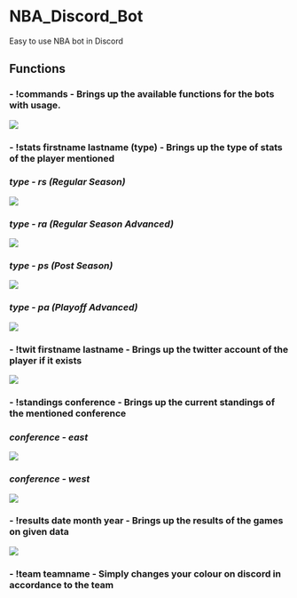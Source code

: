 # NBA_Discord_Bot
Easy to use NBA bot in Discord


## Functions

### - !commands - Brings up the available functions for the bots with usage.

![](commands.png)


### - !stats firstname lastname (type) - Brings up the type of stats of the player mentioned
                                   
  
  
### *type - rs (Regular Season)*

![](rs.png)


### *type - ra (Regular Season Advanced)*

![](ra.png)
 

### *type - ps (Post Season)*


![](ps.png)


### *type - pa (Playoff Advanced)*


![](pa.png)




### - !twit firstname lastname - Brings up the twitter account of the player if it exists 

![](twit.png)

### - !standings conference - Brings up the current standings of the mentioned conference


### *conference - east*


![](east.png)


### *conference - west*


![](west.png)


### - !results date month year - Brings up the results of the games on given data


![](results.png)

### - !team teamname - Simply changes your colour on discord in accordance to the team















